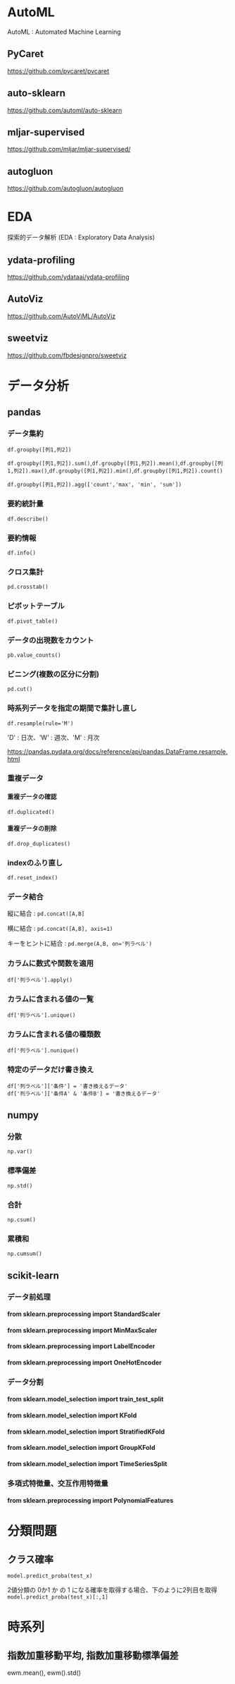 # AutoML

AutoML : Automated Machine Learning

## PyCaret

https://github.com/pycaret/pycaret

## auto-sklearn

https://github.com/automl/auto-sklearn

## mljar-supervised

https://github.com/mljar/mljar-supervised/

## autogluon

https://github.com/autogluon/autogluon

# EDA

探索的データ解析 (EDA : Exploratory Data Analysis)

## ydata-profiling

https://github.com/ydataai/ydata-profiling

## AutoViz

https://github.com/AutoViML/AutoViz

## sweetviz

https://github.com/fbdesignpro/sweetviz

# データ分析

## pandas

### データ集約

`df.groupby([列1,列2])`

`df.groupby([列1,列2]).sum()`,`df.groupby([列1,列2]).mean()`,`df.groupby([列1,列2]).max()`,`df.groupby([列1,列2]).min()`,`df.groupby([列1,列2]).count()`

`df.groupby([列1,列2]).agg(['count','max', 'min', 'sum'])`

### 要約統計量

`df.describe()`

### 要約情報

`df.info()`

### クロス集計

`pd.crosstab()`

### ピボットテーブル

`df.pivot_table()`

### データの出現数をカウント

`pb.value_counts()`

### ビニング(複数の区分に分割)

`pd.cut()`

### 時系列データを指定の期間で集計し直し

`df.resample(rule='M')`

'D' : 日次、'W' : 週次、'M' : 月次

https://pandas.pydata.org/docs/reference/api/pandas.DataFrame.resample.html

### 重複データ

#### 重複データの確認

`df.duplicated()`

#### 重複データの削除

`df.drop_duplicates()`

### indexのふり直し

`df.reset_index()`

### データ結合

縦に結合 : `pd.concat([A,B]`

横に結合 : `pd.concat([A,B], axis=1)`

キーをヒントに結合 : `pd.merge(A,B, on='列ラベル')`

### カラムに数式や関数を適用

`df['列ラベル'].apply()`

### カラムに含まれる値の一覧

`df['列ラベル'].unique()`

### カラムに含まれる値の種類数

`df['列ラベル'].nunique()`

### 特定のデータだけ書き換え

`df['列ラベル']['条件'] = '書き換えるデータ'`  
`df['列ラベル']['条件A' & '条件B'] = '書き換えるデータ'`

## numpy

### 分散

`np.var()`

### 標準偏差

`np.std()`

### 合計

`np.csum()`

### 累積和

`np.cumsum()`

## scikit-learn

### データ前処理

#### from sklearn.preprocessing import StandardScaler

#### from sklearn.preprocessing import MinMaxScaler

#### from sklearn.preprocessing import LabelEncoder

#### from sklearn.preprocessing import OneHotEncoder

### データ分割

#### from sklearn.model_selection import train_test_split

#### from sklearn.model_selection import KFold

#### from sklearn.model_selection import StratifiedKFold

#### from sklearn.model_selection import GroupKFold

#### from sklearn.model_selection import TimeSeriesSplit

### 多項式特徴量、交互作用特徴量

#### from sklearn.preprocessing import PolynomialFeatures

# 分類問題

## クラス確率

`model.predict_proba(test_x)`

2値分類の 0か1 か の 1 になる確率を取得する場合、下のように2列目を取得  
`model.predict_proba(test_x)[:,1]`

# 時系列

## 指数加重移動平均, 指数加重移動標準偏差

ewm.mean(), ewm().std()


